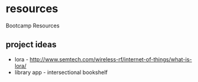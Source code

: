 # resources
Bootcamp Resources


## project ideas
* lora - http://www.semtech.com/wireless-rf/internet-of-things/what-is-lora/ 
* library app - intersectional bookshelf 
